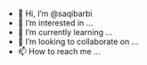 - 👋 Hi, I’m @saqibarbi
- 👀 I’m interested in ...
- 🌱 I’m currently learning ...
- 💞️ I’m looking to collaborate on ...
- 📫 How to reach me ...

<!---
saqibarbi/saqibarbi is a ✨ special ✨ repository because its `README.md` (this file) appears on your GitHub profile.
You can click the Preview link to take a look at your changes.
--->
